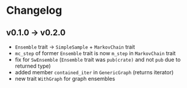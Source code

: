 # Changelog

## v0.1.0 -> v0.2.0

* `Ensemble` trait -> `SimpleSample` + `MarkovChain` trait
* `mc_step` of former `Ensemble` trait is now `m_step` in `MarkovChain` trait
* fix for `SwEnsemble` (`Ensemble` trait was `pub(crate)` and not `pub` due to returned type)
* added member `contained_iter` in `GenericGraph` (returns iterator)
* new trait `WithGraph` for graph ensembles
